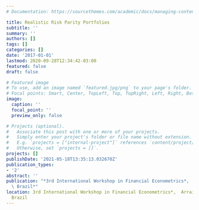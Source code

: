 ```yaml
---
# Documentation: https://sourcethemes.com/academic/docs/managing-content/

title: Realistic Risk Parity Portfolios
subtitle: ''
summary: ''
authors: []
tags: []
categories: []
date: '2017-01-01'
lastmod: 2020-09-28T12:34:42-03:00
featured: false
draft: false

# Featured image
# To use, add an image named `featured.jpg/png` to your page's folder.
# Focal points: Smart, Center, TopLeft, Top, TopRight, Left, Right, BottomLeft, Bottom, BottomRight.
image:
  caption: ''
  focal_point: ''
  preview_only: false

# Projects (optional).
#   Associate this post with one or more of your projects.
#   Simply enter your project's folder or file name without extension.
#   E.g. `projects = ["internal-project"]` references `content/project/deep-learning/index.md`.
#   Otherwise, set `projects = []`.
projects: []
publishDate: '2021-05-18T13:35:13.032670Z'
publication_types:
- '2'
abstract: ''
publication: "*3rd International Workshop in Financial Econometrics*,  Arraial d'Ajuda,\
  \ Brazil*"
location: 3rd International Workshop in Financial Econometrics*,  Arraial d'Ajuda,
  Brazil
---
```

